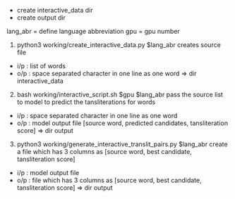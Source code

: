 - create interactive_data dir
- create output dir 

lang_abr = define language abbreviation
gpu = gpu number


1. python3 working/create_interactive_data.py $lang_abr
creates source file 
- i/p : list of words
- o/p : space separated character in one line as one word => dir interactive_data


2. bash working/interactive_script.sh $gpu $lang_abr
pass the source list to model to predict the tansliterations for words
- i/p : space separated character in one line as one word
- o/p : model output file [source word, predicted candidates, tansliteration score] => dir output

3. python3 working/generate_interactive_translit_pairs.py $lang_abr
create a file which has 3 columns as [source word, best candidate, tansliteration score]
- i/p : model output file
- o/p : file which has 3 columns as [source word, best candidate, tansliteration score] => dir output
